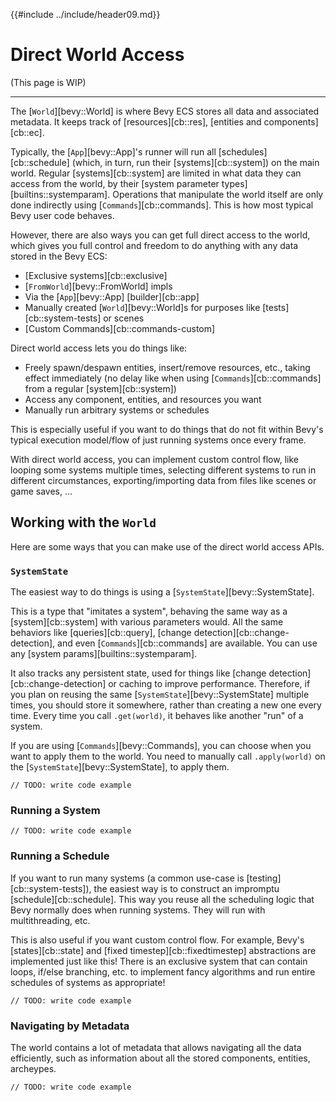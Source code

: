 {{#include ../include/header09.md}}

# Direct World Access

(This page is WIP)

---

The [`World`][bevy::World] is where Bevy ECS stores all data and
associated metadata. It keeps track of [resources][cb::res], [entities and
components][cb::ec].

Typically, the [`App`][bevy::App]'s runner will run all
[schedules][cb::schedule] (which, in turn, run their [systems][cb::system]) on
the main world. Regular [systems][cb::system] are limited in what data they can
access from the world, by their [system parameter types][builtins::systemparam].
Operations that manipulate the world itself are only done indirectly using
[`Commands`][cb::commands]. This is how most typical Bevy user code behaves.

However, there are also ways you can get full direct access to the world, which
gives you full control and freedom to do anything with any data stored in the
Bevy ECS:
 - [Exclusive systems][cb::exclusive]
 - [`FromWorld`][bevy::FromWorld] impls
 - Via the [`App`][bevy::App] [builder][cb::app]
 - Manually created [`World`][bevy::World]s for purposes like [tests][cb::system-tests] or scenes
 - [Custom Commands][cb::commands-custom]

Direct world access lets you do things like:
 - Freely spawn/despawn entities, insert/remove resources, etc., taking effect immediately
   (no delay like when using [`Commands`][cb::commands] from a regular [system][cb::system])
 - Access any component, entities, and resources you want
 - Manually run arbitrary systems or schedules

This is especially useful if you want to do things that do not fit within
Bevy's typical execution model/flow of just running systems once every frame.

With direct world access, you can implement custom control flow, like
looping some systems multiple times, selecting different systems to run in
different circumstances, exporting/importing data from files like scenes or
game saves, …

## Working with the `World`

Here are some ways that you can make use of the direct world access APIs.

### `SystemState`

The easiest way to do things is using a [`SystemState`][bevy::SystemState].

This is a type that "imitates a system", behaving the same way as a
[system][cb::system] with various parameters would. All the same behaviors
like [queries][cb::query], [change detection][cb::change-detection], and
even [`Commands`][cb::commands] are available. You can use any [system
params][builtins::systemparam].

It also tracks any persistent state, used for things like [change
detection][cb::change-detection] or caching to improve performance. Therefore,
if you plan on reusing the same [`SystemState`][bevy::SystemState] multiple
times, you should store it somewhere, rather than creating a new one every
time. Every time you call `.get(world)`, it behaves like another "run"
of a system.

If you are using [`Commands`][bevy::Commands], you can choose when you
want to apply them to the world. You need to manually call `.apply(world)`
on the [`SystemState`][bevy::SystemState], to apply them.

```rust,no_run,noplayground
// TODO: write code example
```

### Running a System

```rust,no_run,noplayground
// TODO: write code example
```

### Running a Schedule

If you want to run many systems (a common use-case is
[testing][cb::system-tests]), the easiest way is to construct an impromptu
[schedule][cb::schedule]. This way you reuse all the scheduling logic that Bevy
normally does when running systems. They will run with multithreading, etc.

This is also useful if you want custom control flow. For example, Bevy's
[states][cb::state] and [fixed timestep][cb::fixedtimestep] abstractions
are implemented just like this! There is an exclusive system that can contain
loops, if/else branching, etc. to implement fancy algorithms and run entire
schedules of systems as appropriate!

```rust,no_run,noplayground
// TODO: write code example
```

### Navigating by Metadata

The world contains a lot of metadata that allows navigating all the data
efficiently, such as information about all the stored components, entities,
archeypes.

```rust,no_run,noplayground
// TODO: write code example
```
